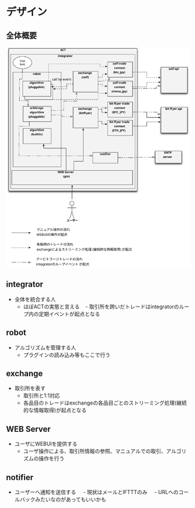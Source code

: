 # デザイン

## 全体概要

![全体概要](/docs/images/design.svg)

## integrator
  
  - 全体を統合する人
    - ほぼACTの実態と言える
    - 取引所を跨いだトレードはintegratorのループ内の定期イベントが起点となる

## robot

  - アルゴリズムを管理する人
     - プラグインの読み込み等もここで行う

## exchange

  - 取引所を表す
     - 取引所と1:1対応
     - 各品目のトレードはexchangeの各品目ごとのストリーミング処理(継続的な情報取得)が起点となる

## WEB Server

  - ユーザにWEBUIを提供する
     - ユーザ操作による、取引所情報の参照、マニュアルでの取引、アルゴリズムの操作を行う
  
## notifier

  - ユーザーへ通知を送信する
     - 現状はメールとIFTTTのみ
     - URLへのコールバックみたいなのがあってもいいかも
